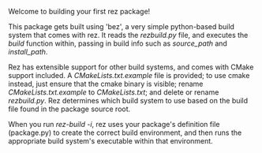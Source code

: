 Welcome to building your first rez package!

This package gets built using 'bez', a very simple python-based build system that
comes with rez. It reads the *rezbuild.py* file, and executes the *build* function
within, passing in build info such as *source_path* and *install_path*.

Rez has extensible support for other build systems, and comes with CMake support
included. A *CMakeLists.txt.example* file is provided; to use cmake instead,
just ensure that the cmake binary is visible; rename *CMakeLists.txt.example* to
*CMakeLists.txt*; and delete or rename *rezbuild.py*. Rez determines which build
system to use based on the build file found in the package source root.

When you run *rez-build -i*, rez uses your package's definition file (package.py)
to create the correct build environment, and then runs the appropriate build
system's executable within that environment.
